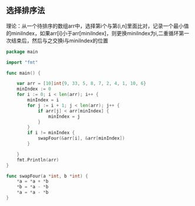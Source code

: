 ## 选择排序法

理论：从一个待排序的数组arr中，选择第i个与第(i,n]里面比对，记录一个最小值的miniIndex，如果arr[i]小于arr[miniIndex]，则更换miniIndex为i,二重循环第一次结束后，然后与之交换i与miniIndex的位置

``` go
package main

import "fmt"

func main() {

	var arr = [10]int{9, 33, 5, 8, 7, 2, 4, 1, 10, 6}
	minIndex := 0
	for i := 0; i < len(arr); i++ {
		minIndex = i
		for j := i + 1; j < len(arr); j++ {
			if arr[j] < arr[minIndex] {
				minIndex = j
			}
		}
		if i != minIndex {
			swapFour(&arr[i], &arr[minIndex])
		}

	}
	fmt.Println(arr)
}

func swapFour(a *int, b *int) {
	*a = *a + *b
	*b = *a - *b
	*a = *a - *b
}

```
